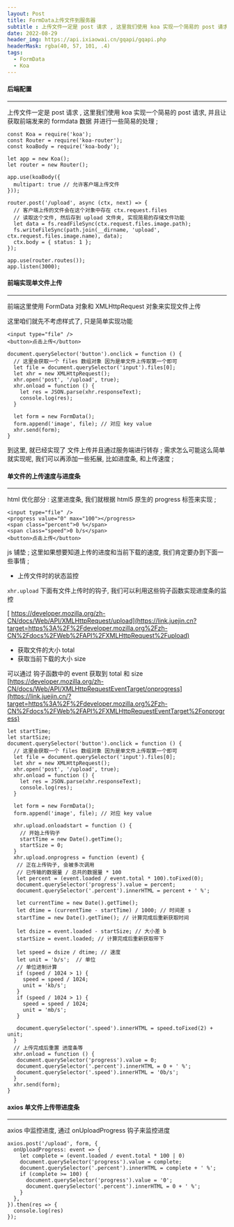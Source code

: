 ```yaml
---
layout: Post
title: FormData上传文件到服务器
subtitle : 上传文件一定是 post 请求 , 这里我们使用 koa 实现一个简易的 post 请求, 并且让获取前端发来的 formdata 数据 并进行一些简易的处理 ;
date: 2022-08-29
header_img: https://api.ixiaowai.cn/gqapi/gqapi.php
headerMask: rgba(40, 57, 101, .4)
tags:
  - FormData
  - Koa
---
```


#### 后端配置

---

上传文件一定是 post 请求 , 这里我们使用 koa 实现一个简易的 post 请求, 并且让获取前端发来的 formdata 数据 并进行一些简易的处理 ;

```
const Koa = require('koa');
const Router = require('koa-router');
const koaBody = require('koa-body');

let app = new Koa();
let router = new Router();

app.use(koaBody({
  multipart: true // 允许客户端上传文件
}));

router.post('/upload', async (ctx, next) => {
  // 客户端上传的文件会在这个对象中存在 ctx.request.files
  // 读取这个文件, 然后存到 upload 文件夹, 实现简易的存储文件功能
  let data = fs.readFileSync(ctx.request.files.image.path);
  fs.writeFileSync(path.join(__dirname, 'upload', ctx.request.files.image.name), data);
  ctx.body = { status: 1 };
});

app.use(router.routes());
app.listen(3000);
```

#### 前端实现单文件上传

---

前端这里使用 FormData 对象和 XMLHttpRequest 对象来实现文件上传

这里咱们就先不考虑样式了, 只是简单实现功能

```
<input type="file" />
<button>点击上传</button>
```

```
document.querySelector('button').onclick = function () {
  // 这里会获取一个 files 数组对象 因为是单文件上传取第一个即可
  let file = document.querySelector('input').files[0];
  let xhr = new XMLHttpRequest();
  xhr.open('post', '/upload', true);
  xhr.onload = function () {
    let res = JSON.parse(xhr.responseText);
    console.log(res);
  }

  let form = new FormData();
  form.append('image', file); // 对应 key value
  xhr.send(form);
}
```

到这里, 就已经实现了 文件上传并且通过服务端进行转存 ; 需求怎么可能这么简单就实现呢, 我们可以再添加一些拓展, 比如进度条, 和上传速度 ;

#### 单文件的上传速度与进度条

---

html 优化部分 : 这里进度条, 我们就根据 html5 原生的 progress 标签来实现 ;

```
<input type="file" />
<progress value="0" max="100"></progress>
<span class="percent">0 %</span>
<span class="speed">0 b/s</span>
<button>点击上传</button>
```

js 铺垫 ; 这里如果想要知道上传的进度和当前下载的速度, 我们肯定要办到下面一些事情 ;

- 上传文件时的状态监控

`xhr.upload` 下面有文件上传时的钩子, 我们可以利用这些钩子函数实现进度条的监控

[ https://developer.mozilla.org/zh-CN/docs/Web/API/XMLHttpRequest/upload](https://link.juejin.cn?target=https%3A%2F%2Fdeveloper.mozilla.org%2Fzh-CN%2Fdocs%2FWeb%2FAPI%2FXMLHttpRequest%2Fupload)

- 获取文件的大小 total
- 获取当前下载的大小 size

可以通过 钩子函数中的 event 获取到 total 和 size [https://developer.mozilla.org/zh-CN/docs/Web/API/XMLHttpRequestEventTarget/onprogress](https://link.juejin.cn/?target=https%3A%2F%2Fdeveloper.mozilla.org%2Fzh-CN%2Fdocs%2FWeb%2FAPI%2FXMLHttpRequestEventTarget%2Fonprogress)

```
let startTime;
let startSize;
document.querySelector('button').onclick = function () {
  // 这里会获取一个 files 数组对象 因为是单文件上传取第一个即可
  let file = document.querySelector('input').files[0];
  let xhr = new XMLHttpRequest();
  xhr.open('post', '/upload', true);
  xhr.onload = function () {
    let res = JSON.parse(xhr.responseText);
    console.log(res);
  }

  let form = new FormData();
  form.append('image', file); // 对应 key value

  xhr.upload.onloadstart = function () {
    // 开始上传钩子
    startTime = new Date().getTime();
    startSize = 0;
  }
  xhr.upload.onprogress = function (event) {
   // 正在上传钩子, 会被多次调用
   // 已传输的数据量 / 总共的数据量 * 100
   let percent = (event.loaded / event.total * 100).toFixed(0);
   document.querySelector('progress').value = percent;
   document.querySelector('.percent').innerHTML = percent + ' %';

   let currentTime = new Date().getTime();
   let dtime = (currentTime - startTime) / 1000; // 时间差 s
   startTime = new Date().getTime(); // 计算完成后重新获取时间

   let dsize = event.loaded - startSize; // 大小差 b
   startSize = event.loaded; // 计算完成后重新获取带下

   let speed = dsize / dtime; // 速度
   let unit = 'b/s';  // 单位
   // 单位进制计算
   if (speed / 1024 > 1) {
     speed = speed / 1024;
     unit = 'kb/s';
   }
   if (speed / 1024 > 1) {
     speed = speed / 1024;
     unit = 'mb/s';
   }

   document.querySelector('.speed').innerHTML = speed.toFixed(2) + unit;
  }
  // 上传完成后重置 进度条等
  xhr.onload = function () {
   document.querySelector('progress').value = 0;
   document.querySelector('.percent').innerHTML = 0 + ' %';
   document.querySelector('.speed').innerHTML = '0b/s';
  }
  xhr.send(form);
}
```

#### axios 单文件上传带进度条

---

axios 中监控进度, 通过 onUploadProgress 钩子来监控进度

```
axios.post('/upload', form, {
  onUploadProgress: event => {
    let complete = (event.loaded / event.total * 100 | 0)
    document.querySelector('progress').value = complete;
    document.querySelector('.percent').innerHTML = complete + ' %';
    if (complete >= 100) {
      document.querySelector('progress').value = '0';
      document.querySelector('.percent').innerHTML = 0 + ' %';
    }
  },
}).then(res => {
  console.log(res)
});
```
